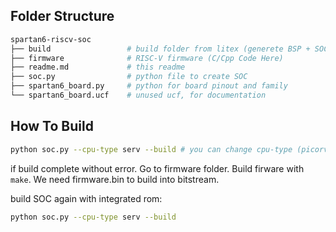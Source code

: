 ## Folder Structure

```bash
spartan6-riscv-soc
├── build                 # build folder from litex (generete BSP + SOC verilog)
├── firmware              # RISC-V firmware (C/Cpp Code Here)
├── readme.md             # this readme
├── soc.py                # python file to create SOC
├── spartan6_board.py     # python for board pinout and family
└── spartan6_board.ucf    # unused ucf, for documentation
```

## How To Build

```bash
python soc.py --cpu-type serv --build # you can change cpu-type (picorv, vexriscv, etc).
```

if build complete without error. Go to firmware folder.
Build firware with `make`. We need firmware.bin to build into bitstream.

build SOC again with integrated rom:

```bash
python soc.py --cpu-type serv --build
```
